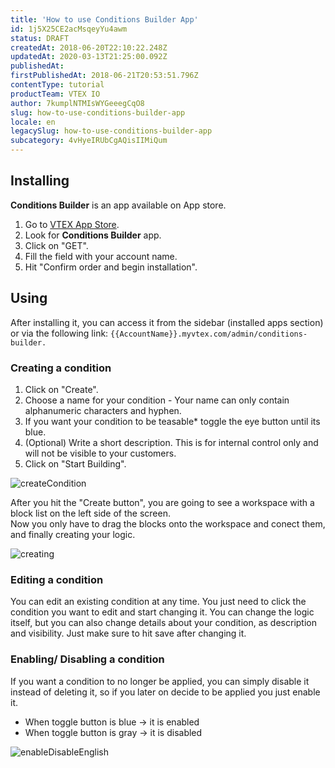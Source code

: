 ```yaml
---
title: 'How to use Conditions Builder App'
id: 1j5X25CE2acMsqeyYu4awm
status: DRAFT
createdAt: 2018-06-20T22:10:22.248Z
updatedAt: 2020-03-13T21:25:00.092Z
publishedAt: 
firstPublishedAt: 2018-06-21T20:53:51.796Z
contentType: tutorial
productTeam: VTEX IO
author: 7kumplNTMIsWYGeeegCqO8
slug: how-to-use-conditions-builder-app
locale: en
legacySlug: how-to-use-conditions-builder-app
subcategory: 4vHyeIRUbCgAQisIIMiQum
---
```


## Installing
__Conditions Builder__ is an app available on App store.

1. Go to [VTEX App Store](https://apps.vtex.com/).
2. Look for **Conditions Builder** app.
3. Click on "GET".
4. Fill the field with your account name.
5. Hit "Confirm order and begin installation".

## Using
After installing it, you can access it from the sidebar (installed apps section) or via the following link: 
`{{AccountName}}.myvtex.com/admin/conditions-builder.`

### Creating a condition

1. Click on "Create".
2. Choose a name for your condition - Your name can only contain alphanumeric characters and hyphen.
3. If you want your condition to be teasable* toggle the eye button until its blue.
4. (Optional) Write a short description. This is for internal control only and will not be visible to your customers.
5. Click on "Start Building".

![createCondition](//images.ctfassets.net/alneenqid6w5/WkXz29OvGmQgEAYOGwiQk/68b1dea792bc5c988553d6ae4c5dbd58/createCondition.gif)

After you hit the "Create button", you are going to see a workspace with a block list on the left side of the screen.  
Now you only have to drag the blocks onto the workspace and conect them, and finally creating your logic. 

![creating](//images.ctfassets.net/alneenqid6w5/3L05PChLgkmiA6qs2a8i8c/227b9d1db75b7c6e7d261995bb14c359/creating.gif)


### Editing a condition

You can edit an existing condition at any time. You just need to click the condition you want to edit and start changing it. You can change the logic itself, but you can also change details about your condition, as description and visibility. Just make sure to hit save after changing it.

### Enabling/ Disabling a condition

If you want a condition to no longer be applied, you can simply disable it instead of deleting it, so if you later on decide to be applied you just enable it.

- When toggle button is blue -> it is enabled
- When toggle button is gray -> it is disabled

![enableDisableEnglish](//images.ctfassets.net/alneenqid6w5/2HggPrXyekKGsuQWaiOCeW/625164be436cff27794209d2735262d1/enableDisableEnglish.gif)
